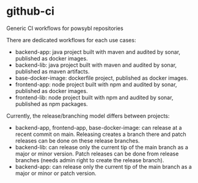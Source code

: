 # github-ci
Generic CI workflows for powsybl repositories

There are dedicated workflows for each use cases:

* backend-app: java project built with maven and audited by sonar, published as docker images.
* backend-lib: java project built with maven and audited by sonar, published as maven artifacts.
* base-docker-image: dockerfile project, published as docker images.
* frontend-app: node project built with npm and audited by sonar, published as docker images.
* frontend-lib: node project built with npm and audited by sonar, published as npm packages. 

Currently, the release/branching model differs between projects:
* backend-app, frontend-app, base-docker-image: can release at a recent commit on main. Releasing creates a branch there and patch releases can be done on these release branches.
* backend-lib: can release only the current tip of the main branch as a major or minor version. Patch releases can be done from release branches (needs admin right to create the release branch).
* backend-app: can release only the current tip of the main branch as a major or minor or patch version.
